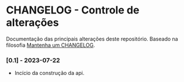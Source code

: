 # CHANGELOG - Controle de alterações

Documentação das principais alterações deste repositório.
Baseado na filosofia [Mantenha um CHANGELOG](https://keepachangelog.com/pt-BR/1.0.0/).

### [0.1] - 2023-07-22

- Incício da construção da api.
